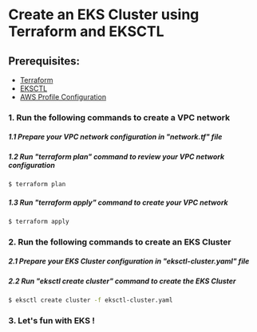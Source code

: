# Create an EKS Cluster using Terraform and EKSCTL

## Prerequisites:

- [Terraform](https://www.terraform.io/downloads)
- [EKSCTL](https://docs.aws.amazon.com/eks/latest/userguide/eksctl.html)
- [AWS Profile Configuration](https://github.com/kubeopsskills/awsp)

### 1. Run the following commands to create a VPC network

##### 1.1 Prepare your VPC network configuration in "network.tf" file

##### 1.2 Run "terraform plan" command to review your VPC network configuration

```sh
$ terraform plan
```

##### 1.3 Run "terraform apply" command to create your VPC network

```sh
$ terraform apply
```

### 2. Run the following commands to create an EKS Cluster

##### 2.1 Prepare your EKS Cluster configuration in "eksctl-cluster.yaml" file

##### 2.2 Run "eksctl create cluster" command to create the EKS Cluster

```sh
$ eksctl create cluster -f eksctl-cluster.yaml
```

### 3. Let's fun with EKS !